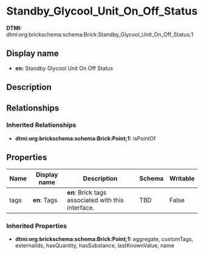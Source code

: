 # Standby_Glycool_Unit_On_Off_Status
**DTMI:** dtmi:org:brickschema:schema:Brick:Standby_Glycool_Unit_On_Off_Status;1
## Display name
- **en:** Standby Glycool Unit On Off Status
## Description
## Relationships
### Inherited Relationships
* **dtmi:org:brickschema:schema:Brick:Point;1:** isPointOf
## Properties
|Name|Display name|Description|Schema|Writable|
|-|-|-|-|-|
|tags|**en**: Tags|**en**: Brick tags associated with this interface.|TBD|False|
### Inherited Properties
* **dtmi:org:brickschema:schema:Brick:Point;1:** aggregate, customTags, externalIds, hasQuantity, hasSubstance, lastKnownValue, name
